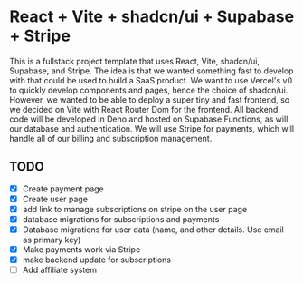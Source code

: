 # React + Vite + shadcn/ui + Supabase + Stripe

This is a fullstack project template that uses React, Vite, shadcn/ui, Supabase, and Stripe. The idea is that we wanted something fast to develop with that could be used to build a SaaS product. We want to use Vercel's v0 to quickly develop components and pages, hence the choice of shadcn/ui. However, we wanted to be able to deploy a super tiny and fast frontend, so we decided on Vite with React Router Dom for the frontend. All backend code will be developed in Deno and hosted on Supabase Functions, as will our database and authentication. We will use Stripe for payments, which will handle all of our billing and subscription management.

## TODO
- [x] Create payment page
- [x] Create user page
- [x] add link to manage subscriptions on stripe on the user page
- [x] database migrations for subscriptions and payments
- [x] Database migrations for user data (name, and other details. Use email as primary key)
- [x] Make payments work via Stripe
- [x] make backend update for subscriptions
- [ ] Add affiliate system
